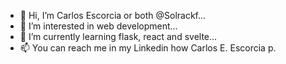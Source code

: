 - 👋 Hi, I’m Carlos Escorcia or both @Solrackf...
- 👀 I’m interested in web development...
- 🌱 I’m currently learning flask, react and svelte...
- 📫 You can reach me in my Linkedin how Carlos E. Escorcia p.
